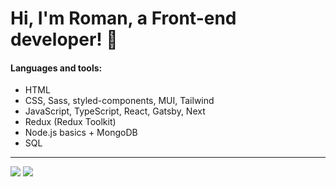 # Hi, I'm Roman, a Front-end developer! 👋

#### Languages and tools: 
- HTML
- CSS, Sass, styled-components, MUI, Tailwind
- JavaScript, TypeScript, React, Gatsby, Next
- Redux (Redux Toolkit)
- Node.js basics + MongoDB
- SQL
 
<hr>
<img src="https://github-readme-stats-git-masterrstaa-rickstaa.vercel.app/api?username=rpavlenko&theme=cobalt2&show_icons=true">
<img src="https://github-readme-stats-git-masterrstaa-rickstaa.vercel.app/api/top-langs/?username=rpavlenko&layout=compact&theme=cobalt2&hide=php">

